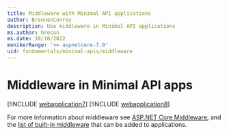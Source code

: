 ```yaml
---
title: Middleware with Minimal API applications
author: BrennanConroy
description: Use middleware in Minimal API applications
ms.author: brecon
ms.date: 10/10/2022
monikerRange: '>= aspnetcore-7.0'
uid: fundamentals/minimal-apis/middleware
---
```


# Middleware in Minimal API apps

[!INCLUDE [webapplication7](~/fundamentals/minimal-apis/includes/middleware7.md)]
[!INCLUDE [webapplication8](~/fundamentals/minimal-apis/includes/middleware8.md)]

For more information about middleware see [ASP.NET Core Middleware](xref:fundamentals/middleware/index), and the [list of built-in middleware](xref:fundamentals/middleware/index#built-in-middleware) that can be added to applications.
